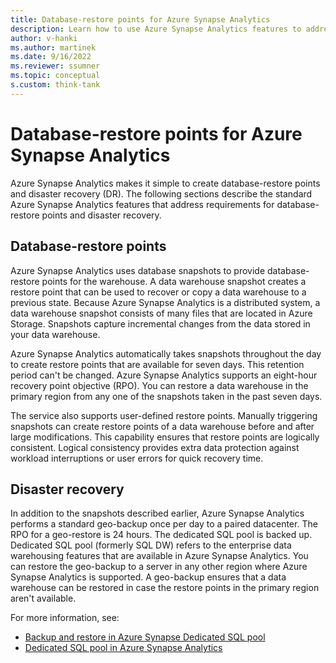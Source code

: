 ```yaml
---
title: Database-restore points for Azure Synapse Analytics
description: Learn how to use Azure Synapse Analytics features to address database-restore and disaster recovery requirements.
author: v-hanki
ms.author: martinek
ms.date: 9/16/2022
ms.reviewer: ssumner
ms.topic: conceptual
s.custom: think-tank
---
```


# Database-restore points for Azure Synapse Analytics

Azure Synapse Analytics makes it simple to create database-restore points and disaster recovery (DR). The following sections describe the standard Azure Synapse Analytics features that address requirements for database-restore points and disaster recovery.

## Database-restore points

Azure Synapse Analytics uses database snapshots to provide database-restore points for the warehouse. A data warehouse snapshot creates a restore point that can be used to recover or copy a data warehouse to a previous state. Because Azure Synapse Analytics is a distributed system, a data warehouse snapshot consists of many files that are located in Azure Storage. Snapshots capture incremental changes from the data stored in your data warehouse.

Azure Synapse Analytics automatically takes snapshots throughout the day to create restore points that are available for seven days. This retention period can't be changed. Azure Synapse Analytics supports an eight-hour recovery point objective (RPO). You can restore a data warehouse in the primary region from any one of the snapshots taken in the past seven days.

The service also supports user-defined restore points. Manually triggering snapshots can create restore points of a data warehouse before and after large modifications. This capability ensures that restore points are logically consistent. Logical consistency provides extra data protection against workload interruptions or user errors for quick recovery time.

## Disaster recovery

In addition to the snapshots described earlier, Azure Synapse Analytics performs a standard geo-backup once per day to a paired datacenter. The RPO for a geo-restore is 24 hours. The dedicated SQL pool is backed up. Dedicated SQL pool (formerly SQL DW) refers to the enterprise data warehousing features that are available in Azure Synapse Analytics. You can restore the geo-backup to a server in any other region where Azure Synapse Analytics is supported. A geo-backup ensures that a data warehouse can be restored in case the restore points in the primary region aren't available.

For more information, see:

- [Backup and restore in Azure Synapse Dedicated SQL pool](/azure/synapse-analytics/sql-data-warehouse/backup-and-restore)
- [Dedicated SQL pool in Azure Synapse Analytics](/azure/synapse-analytics/sql-data-warehouse/sql-data-warehouse-overview-what-is)
